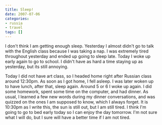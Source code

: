 ```yaml
---
title: Sleep!
date: 2007-07-06
categories:
- russia
- travel
tags: []
---
```

I don't think I am getting enough sleep. Yesterday I almost didn't go to talk with the English class because I was taking a nap. I was extremely tired throughout yesterday and ended up going to sleep late. Today I woke up early again to go to school. I didn't have as hard a time staying up as yesterday, but its still annoying.

Today I did not have art class, so I headed home right after Russian class around 12:30pm. As soon as I got home, I fell asleep. I was later woken up to have lunch, after that, sleep again. Around 5 or 6 I woke up again. I did some homework, spent some time on the computer, and had dinner. As usual, I learned a few new words during my dinner conversations, and was quizzed on the ones I am supposed to know, which I always forget. It is 10:30pm as I write this, the sun is still out, but I am still tired. I think I'm going to go to bed early today so I can enjoy the day tomorrow. I'm not sure what I will do, but I sure will have a better time if I am not tired.
